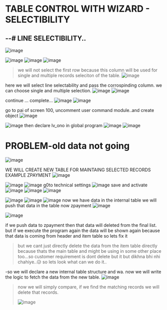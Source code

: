 # TABLE CONTROL WITH WIZARD - SELECTIBILITY

## --# LINE SELECTIBILITY..


![image](https://github.com/bhuvabhavik/Module-Pool-Programming/assets/49744703/1cc634da-e789-4526-9659-5b9fff6d85f5)


![image](https://github.com/bhuvabhavik/Module-Pool-Programming/assets/49744703/1fca0c6a-0e34-485a-b658-f2c657d09ef7)
![image](https://github.com/bhuvabhavik/Module-Pool-Programming/assets/49744703/07912a3d-c308-48eb-ac1f-f581ac3f1ded)
![image](https://github.com/bhuvabhavik/Module-Pool-Programming/assets/49744703/9f09bfaf-8d28-4db3-8a90-8e5529a034e8)

> we will not select the first row because this column will be used for single and multiple records seleciton of the table.
![image](https://github.com/bhuvabhavik/Module-Pool-Programming/assets/49744703/8ac28f5c-8337-4a8f-9365-5bb193eaaab7)

here we will select line selectability and pass the corrospinding column. we can choose single and multiple selection.
![image](https://github.com/bhuvabhavik/Module-Pool-Programming/assets/49744703/e856547c-5e0b-4352-95ca-a91461114ecc)
![image](https://github.com/bhuvabhavik/Module-Pool-Programming/assets/49744703/08ef5788-815a-482c-994e-9639b171c9df)

continue ... complete...
![image](https://github.com/bhuvabhavik/Module-Pool-Programming/assets/49744703/b38bca48-afca-4b7d-9965-bfb4d0277247)
![image](https://github.com/bhuvabhavik/Module-Pool-Programming/assets/49744703/02199b43-3c84-40ad-8f32-01c1f08fec73)


go to pai of screen 100, uncomment user command module..and create object
![image](https://github.com/bhuvabhavik/Module-Pool-Programming/assets/49744703/160a58a7-b5df-4755-9f30-47d2146b38e8)

![image](https://github.com/bhuvabhavik/Module-Pool-Programming/assets/49744703/82aa79bd-ffee-4fa4-add3-fff8d0f3fd18)
then declare lv_ono in global program
![image](https://github.com/bhuvabhavik/Module-Pool-Programming/assets/49744703/60575821-05be-496b-b711-225fd7daec97)
![image](https://github.com/bhuvabhavik/Module-Pool-Programming/assets/49744703/044f69f0-d026-4328-aac8-c4c91a859087)

# PROBLEM-old data not going
![image](https://github.com/bhuvabhavik/Module-Pool-Programming/assets/49744703/17ee25e7-50e0-4df7-91e6-ae464b356cbb)


WE WILL CREATE NEW TABLE FOR MAINTAING SELECTED RECORDS EXAMPLE ZPAYMENT
![image](https://github.com/bhuvabhavik/Module-Pool-Programming/assets/49744703/d06b6e1d-d581-4dd9-aaeb-ecfad36883cc)


![image](https://github.com/bhuvabhavik/Module-Pool-Programming/assets/49744703/39a5d72a-84af-41d3-a8e8-95974fa18b88)
![image](https://github.com/bhuvabhavik/Module-Pool-Programming/assets/49744703/6dced398-cb3e-442e-983f-4753ef2cf114)
g0to technical settings
![image](https://github.com/bhuvabhavik/Module-Pool-Programming/assets/49744703/74062199-9df4-4e0c-b9f8-2995e93c7ea2)
save and activate
![image](https://github.com/bhuvabhavik/Module-Pool-Programming/assets/49744703/1e3b849d-0f7e-443b-a0a6-85413353b0db)
![image](https://github.com/bhuvabhavik/Module-Pool-Programming/assets/49744703/e277d92a-eb79-4ab6-a061-f6a76bc47b7d)
![image](https://github.com/bhuvabhavik/Module-Pool-Programming/assets/49744703/bd063efd-b979-4808-bac0-b221e9262c6a)

![image](https://github.com/bhuvabhavik/Module-Pool-Programming/assets/49744703/733d0de5-c061-4ab6-9b72-8b1f3d850e13)
![image](https://github.com/bhuvabhavik/Module-Pool-Programming/assets/49744703/91042274-574f-4ed0-99b6-21fb63d1448b)
![image](https://github.com/bhuvabhavik/Module-Pool-Programming/assets/49744703/a156e367-5561-4f07-ac09-6b608f8100c3)
now we have data in the internal table we will push that data in the table now zpayment
![image](https://github.com/bhuvabhavik/Module-Pool-Programming/assets/49744703/ba261421-4870-496c-a5c3-924d5920346e)

![image](https://github.com/bhuvabhavik/Module-Pool-Programming/assets/49744703/be5eb55c-3d5b-4bb6-b4ac-4a580c6336d5)

if we push data to zpayment then that data will deleted from the final list.
but if we execute the program again the data will be shown again because that data is coming from header and item table so lets fix it
> but we cant just directly delete the data from the item table directly because thats the main table and might be using in some other place too...so customer requirement is dont delete but it but dikhna bhi nhi chahiye..😥
> so lets look what can we do it..
> 
-so we will declare a new internal table structure and wa.
now we will write the logic to fetch the data from the new table.
![image](https://github.com/bhuvabhavik/Module-Pool-Programming/assets/49744703/d899d839-f28f-4c8c-8fd4-148d00ba7355)

> now we will simply compare, if we find the matching records we will delete that records.
>
> ![image](https://github.com/bhuvabhavik/Module-Pool-Programming/assets/49744703/a86c4773-f706-4b2d-a87a-9274a6365abf)
>
> 




















